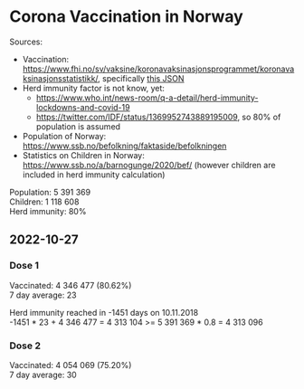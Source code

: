 # Corona Vaccination in Norway

Sources:

- Vaccination: <https://www.fhi.no/sv/vaksine/koronavaksinasjonsprogrammet/koronavaksinasjonsstatistikk/>, specifically [this JSON](https://www.fhi.no/api/chartdata/api/99119)
- Herd immunity factor is not know, yet:
  - <https://www.who.int/news-room/q-a-detail/herd-immunity-lockdowns-and-covid-19>
  - <https://twitter.com/IDF/status/1369952743889195009>, so 80% of population is assumed
- Population of Norway: <https://www.ssb.no/befolkning/faktaside/befolkningen>
- Statistics on Children in Norway: https://www.ssb.no/a/barnogunge/2020/bef/ (however children are included in herd immunity calculation)

Population: 5 391 369  
Children: 1 118 608  
Herd immunity: 80%  

## 2022-10-27

### Dose 1

Vaccinated: 4 346 477 (80.62%)  
7 day average: 23

Herd immunity reached in -1451 days on 10.11.2018  
-1451 * 23 + 4 346 477 = 4 313 104 >= 5 391 369 * 0.8 = 4 313 096

### Dose 2

Vaccinated: 4 054 069 (75.20%)  
7 day average: 30

